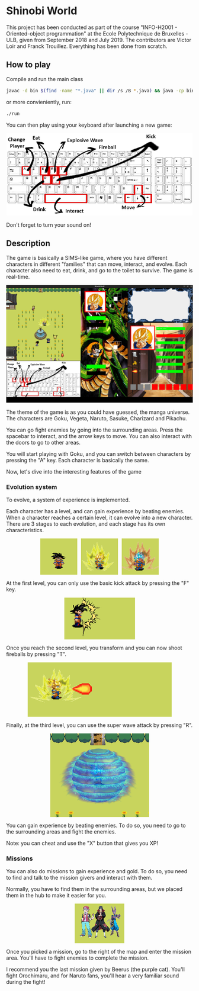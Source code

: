 # Shinobi World

This project has been conducted as part of the course "INFO-H2001 - Oriented-object programmation" at the Ecole Polytechnique de Bruxelles - ULB, given from September 2018 and July 2019. The contributors are Victor Loir and Franck Trouillez. Everything has been done from scratch.

## How to play

Compile and run the main class

```bash
javac -d bin $(find -name "*.java" || dir /s /B *.java) && java -cp bin Main
```

or more convieniently, run:

```bash
./run
```

You can then play using your keyboard after launching a new game:

![Keys](resources/images/keyboard.png)

Don't forget to turn your sound on!

## Description

The game is basically a SIMS-like game, where you have different characters in different "families" that can move, interact, and evolve. Each character also need to eat, drink, and go to the toilet to survive. The game is real-time.

![presentation](images/presentation.png)

The theme of the game is as you could have guessed, the manga universe. The characters are Goku, Vegeta, Naruto, Sasuke, Charizard and Pikachu.

You can go fight enemies by going into the surrounding areas. Press the spacebar to interact, and the arrow keys to move. You can also interact with the doors to go to other areas.

You will start playing with Goku, and you can switch between characters by pressing the "A" key. Each character is basically the same.

Now, let's dive into the interesting features of the game

### Evolution system

To evolve, a system of experience is implemented.

Each character has a level, and can gain experience by beating enemies. When a character reaches a certain level, it can evolve into a new character. There are 3 stages to each evolution, and each stage has its own characteristics.

<p style="display: flex; justify-content: center; column-gap: 10px;" >
  <img src="images/level-1.png" width="100" />
  <img src="images/level-2.png" width="100" />
  <img src="images/level-3.png" width="100" />
</p>

At the first level, you can only use the basic kick attack by pressing the "F" key.

<p style="display: flex; justify-content: center;" >
  <img src="images/kick.png" />
</p>

Once you reach the second level, you transform and you can now shoot fireballs by pressing "T".

<p style="display: flex; justify-content: center;" >
  <img src="images/fireball.png" />
</p>

Finally, at the third level, you can use the super wave attack by pressing "R".

<p style="display: flex; justify-content: center;" >
  <img src="images/wave.png" />
</p>

You can gain experience by beating enemies. To do so, you need to go to the surrounding areas and fight the enemies.

Note: you can cheat and use the "X" button that gives you XP!

### Missions

You can also do missions to gain experience and gold. To do so, you need to find and talk to the mission givers and interact with them.

Normally, you have to find them in the surrounding areas, but we placed them in the hub to make it easier for you.

<p style="display: flex; justify-content: center;" >
  <img src="images/npcs.png" />
</p>

Once you picked a mission, go to the right of the map and enter the mission area. You'll have to fight enemies to complete the mission.

I recommend you the last mission given by Beerus (the purple cat). You'll fight Orochimaru, and for Naruto fans, you'll hear a very familiar sound during the fight!
